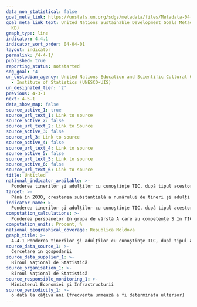 ```yaml
---
data_non_statistical: false
goal_meta_link: https://unstats.un.org/sdgs/metadata/files/Metadata-04-04-01.pdf
goal_meta_link_text: United Nations Sustainable Development Goals Metadata (PDF 214
  KB)
graph_type: line
indicator: 4.4.1
indicator_sort_order: 04-04-01
layout: indicator
permalink: /4-4-1/
published: true
reporting_status: notstarted
sdg_goal: '4'
un_custodian_agency: United Nations Education and Scientific Cultural Organisation
  - Institute of Statistics (UNESCO-UIS)
un_designated_tier: '2'
previous: 4-3-1
next: 4-5-1
data_show_map: false
source_active_1: true
source_url_text_1: Link to source
source_active_2: false
source_url_text_2: Link to Source
source_active_3: false
source_url_3: Link to source
source_active_4: false
source_url_text_4: Link to source
source_active_5: false
source_url_text_5: Link to source
source_active_6: false
source_url_text_6: Link to source
title: Untitled
national_indicator_available: >-
  Ponderea tinerilor și adulților cu cunoștințe TIC, după tipul acestora
target: >-
  Până în 2030, creșterea substanțială a numărului de tineri și adulți care dețin competențe relevante, inclusiv competențe tehnice și vocaționale, care sa faciliteze angajarea, crearea de locuri de muncă decente și antreprenoriatul
indicator_name: >-
  Ponderea tinerilor și adulților cu cunoștințe TIC, după tipul acestora
computation_calculations: >-
  Ponderea persoanelor în grupa de vârstă A care au competențe S în TIC = numărul de persoane în grupa de vârstă A care au competențe S în TIC / numărul de persoane în grupa de vârstă A .
computation_units: Procent, %
national_geographical_coverage: Republica Moldova
graph_title: >-
  4.4.1 Ponderea tinerilor și adulților cu cunoștințe TIC, după tipul acestora
source_data_source_1: >-
  Cercetare in gospodarii
source_data_supplier_1: >-
  Biroul Național de Statistică
source_organisation_1: >-
  Biroul Național de Statistică
source_responsible_monitoring_1: >-
  Ministerul Economiei și Infrastructurii
source_periodicity_1: >-
  o dată la câțiva ani (frecventa urmează a fi determinata ulterior)
---
```

